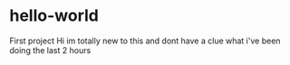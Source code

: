 # hello-world
First project
Hi im totally new to this and dont have a clue what i've been doing the last 2 hours
